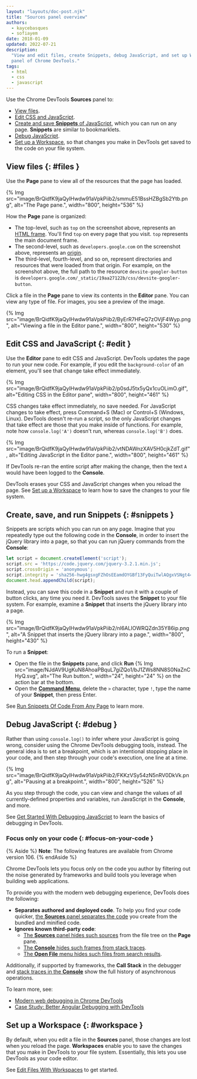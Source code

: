 ```yaml
---
layout: "layouts/doc-post.njk"
title: "Sources panel overview"
authors:
  - kaycebasques
  - sofiayem
date: 2018-01-09
updated: 2022-07-21
description:
  "View and edit files, create Snippets, debug JavaScript, and set up Workspaces in the Sources
  panel of Chrome DevTools."
tags:
  - html
  - css
  - javascript
---
```


Use the Chrome DevTools **Sources** panel to:

- [View files][1].
- [Edit CSS and JavaScript][2].
- [Create and save **Snippets** of JavaScript][3], which you can run on any page. **Snippets** are
  similar to bookmarklets.
- [Debug JavaScript][4].
- [Set up a Workspace][5], so that changes you make in DevTools get saved to the code on your file
  system.

## View files {: #files }

Use the **Page** pane to view all of the resources that the page has loaded.

{% Img src="image/BrQidfK9jaQyIHwdw91aVpkPiib2/smmuE51BssHZBgSb2Ytb.png", alt="The Page pane.", width="800", height="536" %}

How the **Page** pane is organized:

- The top-level, such as `top` on the screenshot above, represents an [HTML frame][6]. You'll find `top` on
  every page that you visit. `top` represents the main document frame.
- The second-level, such as `developers.google.com` on the screenshot above, represents an [origin][7].
- The third-level, fourth-level, and so on, represent directories and resources that were loaded
  from that origin. For example, on the screenshot above, the full path to the resource 
  `devsite-googler-button` is `developers.google.com/_static/19aa27122b/css/devsite-googler-button`.

Click a file in the **Page** pane to view its contents in the **Editor** pane. You can view any type
of file. For images, you see a preview of the image.

{% Img src="image/BrQidfK9jaQyIHwdw91aVpkPiib2/ByErR7HFeQ7zOVjF4Wyp.png", alt="Viewing a file in the Editor pane.", width="800", height="530" %}

## Edit CSS and JavaScript {: #edit }

Use the **Editor** pane to edit CSS and JavaScript. DevTools updates the page to run your new code.
For example, if you edit the `background-color` of an element, you'll see that change take effect
immediately.

{% Img src="image/BrQidfK9jaQyIHwdw91aVpkPiib2/p0sdJ5tx5yQx1cuOLimO.gif", alt="Editing CSS in the Editor pane", width="800", height="461" %}

CSS changes take effect immediately, no save needed. For JavaScript changes to take effect, press
Command+S (Mac) or Control+S (Windows, Linux). DevTools doesn't re-run a script, so the only
JavaScript changes that take effect are those that you make inside of functions. For example, note
 how `console.log('A')` doesn't run, whereas `console.log('B')` does.

{% Img src="image/BrQidfK9jaQyIHwdw91aVpkPiib2/vtNDAWnzXAV5H0cjkZdT.gif", alt="Editing JavaScript in the Editor pane.", width="800", height="461" %}

If DevTools re-ran the entire script after making the change, then the text `A` would have been logged to the
**Console**.

DevTools erases your CSS and JavaScript changes when you reload the page. See [Set up a
Workspace][8] to learn how to save the changes to your file system.

## Create, save, and run Snippets {: #snippets }

Snippets are scripts which you can run on any page. Imagine that you repeatedly type out the
following code in the **Console**, in order to insert the jQuery library into a page, so that you
can run jQuery commands from the **Console**:

```js
let script = document.createElement('script');
script.src = 'https://code.jquery.com/jquery-3.2.1.min.js';
script.crossOrigin = 'anonymous';
script.integrity = 'sha256-hwg4gsxgFZhOsEEamdOYGBf13FyQuiTwlAQgxVSNgt4=';
document.head.appendChild(script);
```

Instead, you can save this code in a **Snippet** and run it with a couple of button clicks, any time
you need it. DevTools saves the **Snippet** to your file system. For example, examine a **Snippet**
that inserts the jQuery library into a page.

{% Img src="image/BrQidfK9jaQyIHwdw91aVpkPiib2/nl6ALIOWRQZdn35Y86ip.png", alt="A Snippet that inserts the jQuery library into a page.", width="800", height="430" %}

To run a **Snippet**:

- Open the file in the **Snippets** pane, and click **Run** {% Img src="image/NJdAV9UgKuN8AhoaPBquL7giZQo1/bJ1ZWs8NN8S0NaZnCHyQ.svg", alt="The Run button.", width="24", height="24" %} on the action bar at the bottom.
- Open the [**Command Menu**][9], delete the `>` character, type `!`, type the name of your
  **Snippet**, then press Enter.

See [Run Snippets Of Code From Any Page][10] to learn more.

## Debug JavaScript {: #debug }

Rather than using `console.log()` to infer where your JavaScript is going wrong, consider using the
Chrome DevTools debugging tools, instead. The general idea is to set a breakpoint, which is an
intentional stopping place in your code, and then step through your code's execution, one line at a
time.

{% Img src="image/BrQidfK9jaQyIHwdw91aVpkPiib2/FKKzVSy54zN5nRV0DkVk.png", alt="Pausing at a breakpoint.", width="800", height="526" %}

As you step through the code, you can view and change the values of all currently-defined
properties and variables, run JavaScript in the **Console**, and more.

See [Get Started With Debugging JavaScript][11] to learn the basics of debugging in DevTools.

### Focus only on your code {: #focus-on-your-code }

{% Aside %}
**Note**: The following features are available from Chrome version 106.
{% endAside %}

Chrome DevTools lets you focus only on the code you author by filtering out the noise generated by frameworks and build tools you leverage when building web applications.

To provide you with the modern web debugging experience, DevTools does the following:

- **Separates authored and deployed code**. To help you find your code quicker, [the **Sources** panel separates the code](/docs/devtools/javascript/reference/#group-authored-and-deployed) you create from the bundled and minified code.
- **Ignores known third-party code**:
  - [The **Sources** panel hides such sources](/docs/devtools/javascript/reference/#hide-ignore-listed) from the file tree on the **Page** pane.
  - [The **Console** hides such frames from stack traces](/docs/devtools/console/reference/#show-third-party).
  - [The **Open File** menu hides such files from search results](/docs/devtools/command-menu/#open-ignore-listed-files).

Additionally, if supported by frameworks, the **Call Stack** in the debugger and [stack traces in the **Console**](/docs/devtools/console/reference/#async-stack-traces) show the full history of asynchronous operations.

To learn more, see:

- [Modern web debugging in Chrome DevTools](/blog/devtools-modern-web-debugging/)
- [Case Study: Better Angular Debugging with DevTools](/blog/devtools-better-angular-debugging/)

## Set up a Workspace {: #workspace }

By default, when you edit a file in the **Sources** panel, those changes are lost when you reload
the page. **Workspaces** enable you to save the changes that you make in DevTools to your file
system. Essentially, this lets you use DevTools as your code editor.

See [Edit Files With Workspaces][12] to get started.

[1]: #files
[2]: #edit
[3]: #snippets
[4]: #debug
[5]: #workspace
[6]: https://www.w3.org/TR/html401/present/frames.html
[7]: https://html.spec.whatwg.org/multipage/origin.html#origin
[8]: #workspace
[9]: /docs/devtools/command-menu/
[10]: /docs/devtools/javascript/snippets
[11]: /docs/devtools/javascript
[12]: /docs/devtools/workspaces
